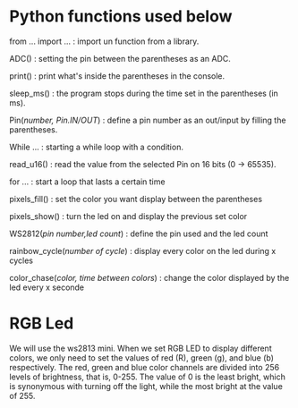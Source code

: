 # Python functions used below 

from ... import ... : import un function from a library.

ADC() : setting the pin between the parentheses as an ADC.

print() : print what's inside the parentheses in the console.

sleep_ms() : the program stops during the time set in the parentheses (in ms).

Pin(*number, Pin.IN/OUT*) : define a pin number as an out/input by filling the parentheses. 

While ... : starting a while loop with a condition.

read_u16() : read the value from the selected Pin on 16 bits (0 -> 65535).

for ... : start a loop that lasts a certain time

pixels_fill() : set the color you want display between the parentheses

pixels_show() : turn the led on and display the previous set color

WS2812(*pin number,led count*) : define the pin used and the led count

rainbow_cycle(*number of cycle*) : display every color on the led during x cycles

color_chase(*color, time between colors*) : change the color displayed by the led every x seconde



# RGB Led

We will use the ws2813 mini. When we set RGB LED to display different colors, we only need to set the values of red (R),
green (g), and blue (b) respectively. The red, green and blue color channels are divided into 256
levels of brightness, that is, 0-255. The value of 0 is the least bright, which is synonymous with
turning off the light, while the most bright at the value of 255.
